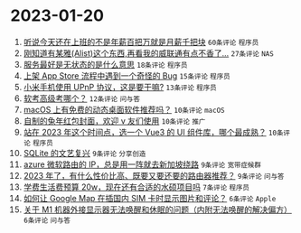 # 2023-01-20

1. [听说今天还在上班的不是年薪百把万就是月薪千把块](https://www.v2ex.com/t/909990) `60条评论` `程序员`
1. [刚知道有某雅(Alist)这个东西,再看我的威联通有点不香了...](https://www.v2ex.com/t/909991) `27条评论` `NAS`
1. [服务最好是无状态的是什么意思](https://www.v2ex.com/t/910002) `18条评论` `程序员`
1. [上架 App Store 流程中遇到一个奇怪的 Bug](https://www.v2ex.com/t/909988) `15条评论` `程序员`
1. [小米手机使用 UPnP 协议，这是要干嘛?](https://www.v2ex.com/t/910000) `13条评论` `程序员`
1. [软考高级考哪个？](https://www.v2ex.com/t/909994) `12条评论` `问与答`
1. [macOS 上有免费的动态桌面软件推荐吗？](https://www.v2ex.com/t/910010) `10条评论` `macOS`
1. [自制的兔年红包封面，欢迎 v 友们使用](https://www.v2ex.com/t/910007) `10条评论` `推广`
1. [站在 2023 年这个时间点，选一个 Vue3 的 UI 组件库，哪个最成熟？](https://www.v2ex.com/t/909993) `10条评论` `程序员`
1. [SQLite 的文艺复兴](https://www.v2ex.com/t/910008) `9条评论` `分享创造`
1. [azure 微软路由的 IP，总是用一阵就去新加坡绕路](https://www.v2ex.com/t/909997) `9条评论` `宽带症候群`
1. [2023 年了，有什么性价比高、既要又要还要的路由器推荐？](https://www.v2ex.com/t/909995) `9条评论` `问与答`
1. [学费生活费预算 20w，现在还有合适的水硕项目吗](https://www.v2ex.com/t/910025) `7条评论` `程序员`
1. [如何让 Google Map 在插国内 SIM 卡时显示图片和评论？](https://www.v2ex.com/t/910017) `6条评论` `Apple`
1. [关于 M1 机器外接显示器无法唤醒和休眠的问题（内附无法唤醒的解决偏方）](https://www.v2ex.com/t/910005) `6条评论` `问与答`
